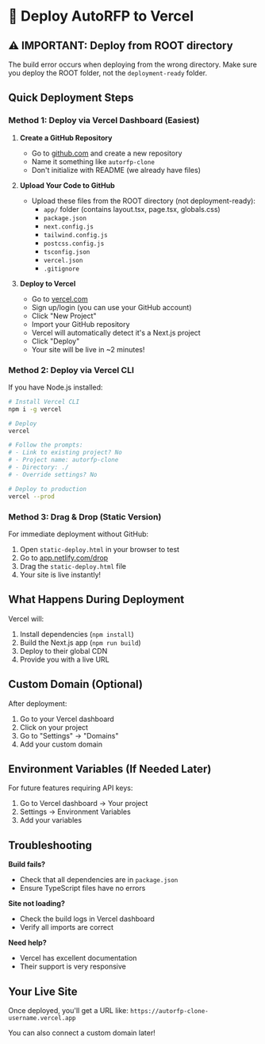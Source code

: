 # 🚀 Deploy AutoRFP to Vercel

## ⚠️ IMPORTANT: Deploy from ROOT directory

The build error occurs when deploying from the wrong directory. Make sure you deploy the ROOT folder, not the `deployment-ready` folder.

## Quick Deployment Steps

### Method 1: Deploy via Vercel Dashboard (Easiest)

1. **Create a GitHub Repository**
   - Go to [github.com](https://github.com) and create a new repository
   - Name it something like `autorfp-clone`
   - Don't initialize with README (we already have files)

2. **Upload Your Code to GitHub**
   - Upload these files from the ROOT directory (not deployment-ready):
     - `app/` folder (contains layout.tsx, page.tsx, globals.css)
     - `package.json`
     - `next.config.js`
     - `tailwind.config.js`
     - `postcss.config.js`
     - `tsconfig.json`
     - `vercel.json`
     - `.gitignore`

3. **Deploy to Vercel**
   - Go to [vercel.com](https://vercel.com)
   - Sign up/login (you can use your GitHub account)
   - Click "New Project"
   - Import your GitHub repository
   - Vercel will automatically detect it's a Next.js project
   - Click "Deploy"
   - Your site will be live in ~2 minutes!

### Method 2: Deploy via Vercel CLI

If you have Node.js installed:

```bash
# Install Vercel CLI
npm i -g vercel

# Deploy
vercel

# Follow the prompts:
# - Link to existing project? No
# - Project name: autorfp-clone
# - Directory: ./
# - Override settings? No

# Deploy to production
vercel --prod
```

### Method 3: Drag & Drop (Static Version)

For immediate deployment without GitHub:
1. Open `static-deploy.html` in your browser to test
2. Go to [app.netlify.com/drop](https://app.netlify.com/drop)
3. Drag the `static-deploy.html` file
4. Your site is live instantly!

## What Happens During Deployment

Vercel will:
1. Install dependencies (`npm install`)
2. Build the Next.js app (`npm run build`)
3. Deploy to their global CDN
4. Provide you with a live URL

## Custom Domain (Optional)

After deployment:
1. Go to your Vercel dashboard
2. Click on your project
3. Go to "Settings" → "Domains"
4. Add your custom domain

## Environment Variables (If Needed Later)

For future features requiring API keys:
1. Go to Vercel dashboard → Your project
2. Settings → Environment Variables
3. Add your variables

## Troubleshooting

**Build fails?**
- Check that all dependencies are in `package.json`
- Ensure TypeScript files have no errors

**Site not loading?**
- Check the build logs in Vercel dashboard
- Verify all imports are correct

**Need help?**
- Vercel has excellent documentation
- Their support is very responsive

## Your Live Site

Once deployed, you'll get a URL like:
`https://autorfp-clone-username.vercel.app`

You can also connect a custom domain later!